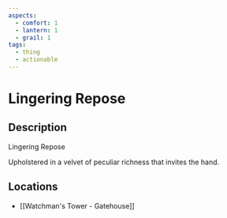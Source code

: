 ```yaml
---
aspects:
  - comfort: 1
  - lantern: 1
  - grail: 1
tags:
  - thing
  - actionable
---
```


# Lingering Repose

## Description
Lingering Repose

Upholstered in a velvet of peculiar richness that invites the hand.
## Locations
- [[Watchman's Tower - Gatehouse]]